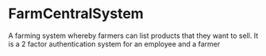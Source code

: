 # FarmCentralSystem
A farming system whereby farmers can list products that they want to sell. It is a 2 factor authentication system for an employee and a farmer
